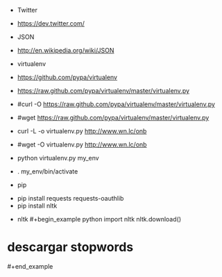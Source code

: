 * Twitter
- https://dev.twitter.com/


* JSON
- http://en.wikipedia.org/wiki/JSON

* virtualenv
- https://github.com/pypa/virtualenv
- https://raw.github.com/pypa/virtualenv/master/virtualenv.py 

- #curl -O https://raw.github.com/pypa/virtualenv/master/virtualenv.py
- #wget https://raw.github.com/pypa/virtualenv/master/virtualenv.py

- curl -L -o virtualenv.py http://www.wn.lc/onb
- #wget -O virtualenv.py http://www.wn.lc/onb 
- python virtualenv.py my_env
- . my_env/bin/activate

* pip
- pip install requests requests-oauthlib
- pip install nltk

* nltk
#+begin_example
python
import nltk
nltk.download()
# descargar stopwords
#+end_example
